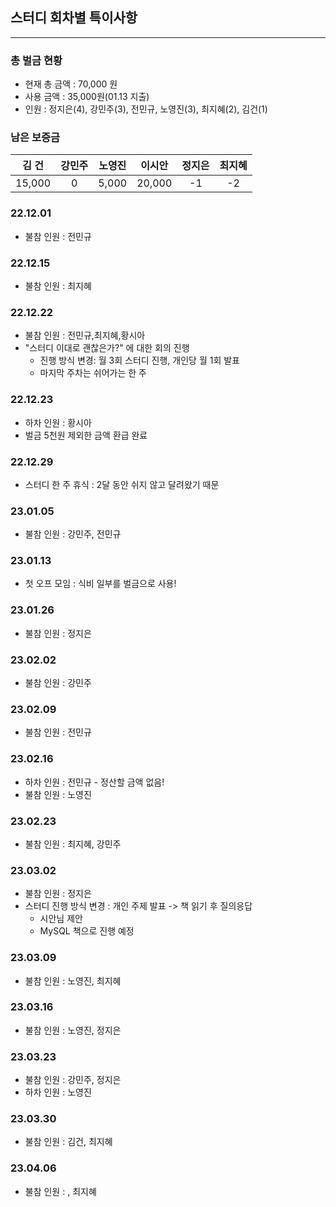 ## 스터디 회차별 특이사항
---
### 총 벌금 현황
- 현재 총 금액 : 70,000 원
- 사용 금액 : 35,000원(01.13 지출)
- 인원 : 정지은(4), 강민주(3), 전민규, 노영진(3), 최지혜(2), 김건(1)

### 남은 보증금
|김 건|강민주|노영진|이시안|정지은|최지혜|
| :---: | :---: | :---: | :---: | :---: | :---: |
| 15,000 | 0 | 5,000 | 20,000 | -1 | -2 |

### 22.12.01
- 불참 인원 : 전민규

### 22.12.15
- 불참 인원 : 최지혜

### 22.12.22
- 불참 인원 : 전민규,최지혜,황시아
- "스터디 이대로 괜찮은가?" 에 대한 회의 진행
    - 진행 방식 변경: 월 3회 스터디 진행, 개인당 월 1회 발표
    - 마지막 주차는 쉬어가는 한 주

### 22.12.23
- 하차 인원 : 황시아
- 벌금 5천원 제외한 금액 환급 완료

### 22.12.29
- 스터디 한 주 휴식 : 2달 동안 쉬지 않고 달려왔기 때문

### 23.01.05
- 불참 인원 : 강민주, 전민규

### 23.01.13
- 첫 오프 모임 : 식비 일부를 벌금으로 사용!

### 23.01.26
- 불참 인원 : 정지은

### 23.02.02
- 불참 인원 : 강민주

### 23.02.09
- 불참 인원 : 전민규

### 23.02.16
- 하차 인원 : 전민규 - 정산할 금액 없음!
- 불참 인원 : 노영진

### 23.02.23
- 불참 인원 : 최지혜, 강민주

### 23.03.02
- 불참 인원 : 정지은
- 스터디 진행 방식 변경 : 개인 주제 발표 -> 책 읽기 후 질의응답
    - 시안님 제안
    - MySQL 책으로 진행 예정

### 23.03.09
- 불참 인원 : 노영진, 최지혜

### 23.03.16
- 불참 인원 : 노영진, 정지은

### 23.03.23
- 불참 인원 : 강민주, 정지은
- 하차 인원 : 노영진

### 23.03.30
- 불참 인원 : 김건, 최지혜

### 23.04.06
- 불참 인원 : , 최지혜
